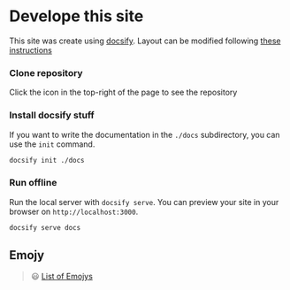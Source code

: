 # Develope this site
This site was create using [docsify](https://docsify.js.org/#/). Layout can be modified following [these instructions](https://jhildenbiddle.github.io/docsify-themeable/#/customization)
### Clone repository
Click the icon in the top-right of the page to see the repository
### Install docsify stuff
If you want to write the documentation in the `./docs` subdirectory, you can use the `init` command.

```bash
docsify init ./docs
```
### Run offline

Run the local server with `docsify serve`. You can preview your site in your browser on `http://localhost:3000`.

```bash
docsify serve docs
```

## Emojy
> :smiley: [List of Emojys](https://gist.github.com/rxaviers/7360908)
